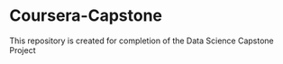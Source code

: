 # Coursera-Capstone

This repository is created for completion of the Data Science Capstone Project
